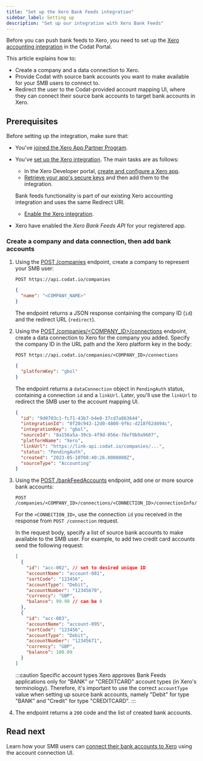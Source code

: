```yaml
---
title: "Set up the Xero Bank Feeds integration"
sidebar_label: Setting up
description: "Set up our integration with Xero Bank Feeds"
---
```


Before you can push bank feeds to Xero, you need to set up the [Xero accounting integration](/integrations/accounting/xero/accounting-xero) in the Codat Portal.

This article explains how to:

- Create a company and a data connection to Xero.
- Provide Codat with source bank accounts you want to make available for your SMB users to connect to.
- Redirect the user to the Codat-provided account mapping UI, where they can connect their source bank accounts to target bank accounts in Xero.

## Prerequisites

Before setting up the integration, make sure that:

- You've [joined the Xero App Partner Program](/integrations/accounting/xero/xero-app-partner-program).
- You've [set up the Xero integration](/integrations/accounting/xero/accounting-xero-setup#create-a-xero-app-and-configure-the-redirect-uri). The main tasks are as follows:
   - In the Xero Developer portal, [create and configure a Xero app](/integrations/accounting/xero/accounting-xero-setup#create-a-xero-app-and-configure-the-redirect-uri).
   - [Retrieve your app's secure keys](/integrations/accounting/xero/accounting-xero-setup#retrieve-your-apps-secure-keys) and then add them to the integration.
   
   Bank feeds functionality is part of our existing Xero accounting integration and uses the same Redirect URI.
   
   - [Enable the Xero integration](/integrations/accounting/xero/accounting-xero-setup#enable-the-xero-integration).   
- Xero have enabled the _Xero Bank Feeds API_ for your registered app.

### Create a company and data connection, then add bank accounts​

1. Using the [POST /companies](/codat-api#/operations/create-company) endpoint, create a company to represent your SMB user:

   ```http title="Create a company"
   POST https://api.codat.io/companies
   ```

   ```json title="Request body"
   {
     "name": "<COMPANY_NAME>"
   }
   ```
   
   The endpoint returns a JSON response containing the company ID (`id`) and the redirect URL (`redirect`).

2. Using the [POST /companies/<COMPANY_ID>/connections](/codat-api#/operations/create-data-connection) endpoint, create a data connection to Xero for the company you added. Specify the company ID in the URL path and the Xero platform key in the body:

   ```http title="Create connection"
   POST https://api.codat.io/companies/<COMPANY_ID>/connections
   ```
   
   ```json title="Request body - Xero"
   {
     "platformKey": "gbol"
   } 
   ```
   
   The endpoint returns a `dataConnection` object in `PendingAuth` status, containing a connection `id` and a `linkUrl`. Later, you'll use the `linkUrl` to redirect the SMB user to the account mapping UI.

   ```json title="Response example - Create connection (200)"
   {
     "id": "9d0703c1-fc71-43b7-b4e0-37cd7a863644",
     "integrationId": "0f20c943-12d0-4800-9f6c-d218f62d494c",
     "integrationKey": "gbol",
     "sourceId": "8a156a5a-39cb-4f9d-856e-76ef9b9a9607",
     "platformName": "Xero",
     "linkUrl": "https://link-api.codat.io/companies/...",
     "status": "PendingAuth",
     "created": "2023-05-10T08:40:26.0000000Z",
     "sourceType": "Accounting"
   } 
   ```

3. Using the [POST /bankFeedAccounts](/bank-feeds-api#/operations/create-bank-feed) endpoint, add one or more source bank accounts:
   
   ```http title="Create bank feed bank accounts"
   POST /companies/<COMPANY_ID>/connections/<CONNECTION_ID>/connectionInfo/bankFeedAccounts
   ```
   
   For the `<CONNECTION_ID>`, use the connection `id` you received in the response from `POST /connection` request.
   
   In the request body, specify a list of source bank accounts to make available to the SMB user. For example, to add two credit card accounts send the following request:

   ```json title="Request body (all fields are required)"
   [
     {
       "id": "acc-002", // set to desired unique ID
       "accountName": "account-081",
       "sortCode": "123456",
       "accountType": "Debit",
       "accountNumber": "12345670",
       "currency": "GBP",
       "balance": 99.99 // can be 0
     },
     {
       "id": "acc-003",
       "accountName": "account-095",
       "sortCode": "123456",
       "accountType": "Debit",
       "accountNumber": "12345671",
       "currency": "GBP",
       "balance": 100.09
     }
   ]
   ```
   :::caution Specific account types
   Xero approves Bank Feeds applications only for "BANK" or "CREDITCARD" account types (in Xero's terminology). Therefore, it's important to use the correct `accountType` value when setting up source bank accounts, namely "Debit" for type "BANK" and "Credit" for type "CREDITCARD".
   :::

4. The endpoint returns a `200` code and the list of created bank accounts.

## Read next

Learn how your SMB users can [connect their bank accounts to Xero](/bank-feeds-api/xero-bank-feeds/xero-bank-feeds-smb-user) using the account connection UI.
